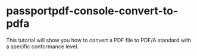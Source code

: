 # passportpdf-console-convert-to-pdfa
This tutorial will show you how to convert a PDF file to PDF/A standard with a specific conformance level.
